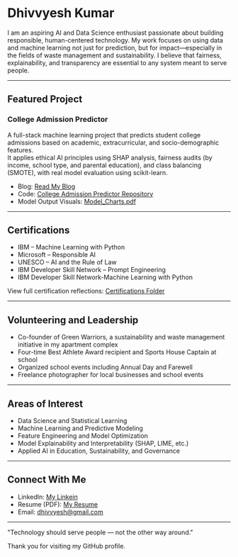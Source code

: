# Dhivvyesh Kumar

I am an aspiring AI and Data Science enthusiast passionate about building responsible, human-centered technology. My work focuses on using data and machine learning not just for prediction, but for impact—especially in the fields of waste management and sustainability. I believe that fairness, explainability, and transparency are essential to any system meant to serve people.

---

## Featured Project

### College Admission Predictor  
A full-stack machine learning project that predicts student college admissions based on academic, extracurricular, and socio-demographic features.  
It applies ethical AI principles using SHAP analysis, fairness audits (by income, school type, and parental education), and class balancing (SMOTE), with real model evaluation using scikit-learn.

- Blog: [Read My Blog](https://www.linkedin.com/pulse/how-i-built-fair-explainable-college-admission-predictor-kumar-qgyuc)  
- Code: [College Admission Predictor Repository](https://github.com/dhivvyesh/My-info/tree/main/college-admission-predictor)
- Model Output Visuals: [Model_Charts.pdf](https://github.com/dhivvyesh/My-info/blob/main/college-admission-predictor/Model_Charts.pdf)

---

## Certifications

- IBM – Machine Learning with Python  
- Microsoft – Responsible AI  
- UNESCO – AI and the Rule of Law  
- IBM Developer Skill Network – Prompt Engineering
- IBM Developer Skill Network-Machine Learning with Python 

View full certification reflections: [Certifications Folder](https://github.com/dhivvyesh/My-info/tree/main/Certifications)

---

## Volunteering and Leadership

- Co-founder of Green Warriors, a sustainability and waste management initiative in my apartment complex  
- Four-time Best Athlete Award recipient and Sports House Captain at school  
- Organized school events including Annual Day and Farewell  
- Freelance photographer for local businesses and school events  

---

## Areas of Interest

- Data Science and Statistical Learning  
- Machine Learning and Predictive Modeling  
- Feature Engineering and Model Optimization  
- Model Explainability and Interpretability (SHAP, LIME, etc.)  
- Applied AI in Education, Sustainability, and Governance  

---

## Connect With Me

- LinkedIn: [My Linkein](https://www.linkedin.com/in/dhivvyesh-kumar-3727a636b/)  
- Resume (PDF): [My Resume](https://github.com/dhivvyesh/My-info/blob/main/Resume.pdf)  
- Email: dhivvyesh@gmail.com

---

"Technology should serve people — not the other way around."

Thank you for visiting my GitHub profile.
